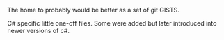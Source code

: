 The home to probably would be better as a set of git GISTS.

C# specific little one-off files. Some were added but later introduced into newer versions of c#.
